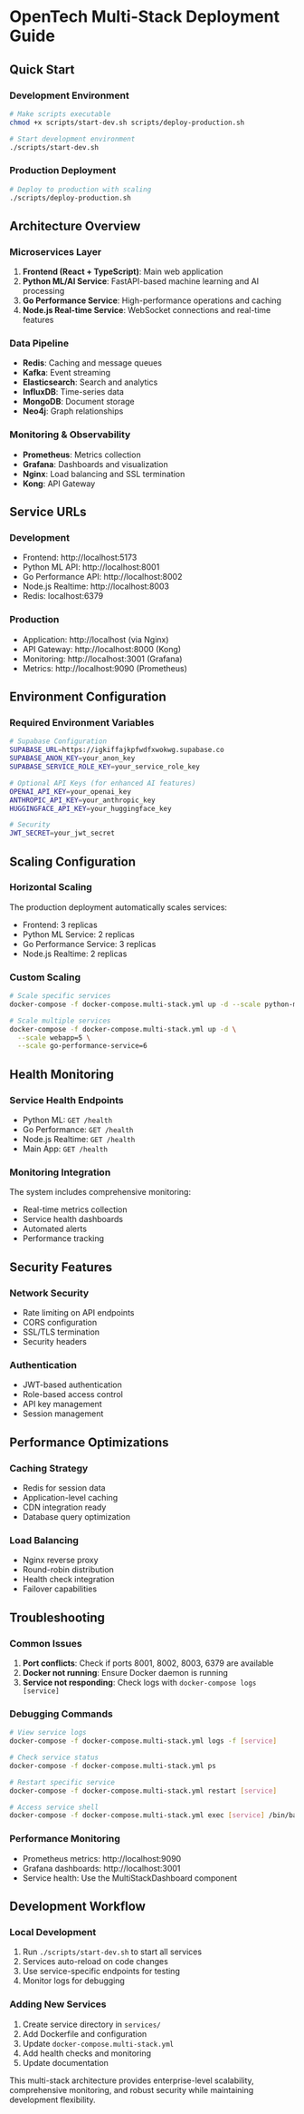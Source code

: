 # OpenTech Multi-Stack Deployment Guide

## Quick Start

### Development Environment
```bash
# Make scripts executable
chmod +x scripts/start-dev.sh scripts/deploy-production.sh

# Start development environment
./scripts/start-dev.sh
```

### Production Deployment
```bash
# Deploy to production with scaling
./scripts/deploy-production.sh
```

## Architecture Overview

### Microservices Layer
1. **Frontend (React + TypeScript)**: Main web application
2. **Python ML/AI Service**: FastAPI-based machine learning and AI processing
3. **Go Performance Service**: High-performance operations and caching
4. **Node.js Real-time Service**: WebSocket connections and real-time features

### Data Pipeline
- **Redis**: Caching and message queues
- **Kafka**: Event streaming
- **Elasticsearch**: Search and analytics
- **InfluxDB**: Time-series data
- **MongoDB**: Document storage
- **Neo4j**: Graph relationships

### Monitoring & Observability
- **Prometheus**: Metrics collection
- **Grafana**: Dashboards and visualization
- **Nginx**: Load balancing and SSL termination
- **Kong**: API Gateway

## Service URLs

### Development
- Frontend: http://localhost:5173
- Python ML API: http://localhost:8001
- Go Performance API: http://localhost:8002
- Node.js Realtime: http://localhost:8003
- Redis: localhost:6379

### Production
- Application: http://localhost (via Nginx)
- API Gateway: http://localhost:8000 (Kong)
- Monitoring: http://localhost:3001 (Grafana)
- Metrics: http://localhost:9090 (Prometheus)

## Environment Configuration

### Required Environment Variables
```bash
# Supabase Configuration
SUPABASE_URL=https://igkiffajkpfwdfxwokwg.supabase.co
SUPABASE_ANON_KEY=your_anon_key
SUPABASE_SERVICE_ROLE_KEY=your_service_role_key

# Optional API Keys (for enhanced AI features)
OPENAI_API_KEY=your_openai_key
ANTHROPIC_API_KEY=your_anthropic_key
HUGGINGFACE_API_KEY=your_huggingface_key

# Security
JWT_SECRET=your_jwt_secret
```

## Scaling Configuration

### Horizontal Scaling
The production deployment automatically scales services:
- Frontend: 3 replicas
- Python ML Service: 2 replicas
- Go Performance Service: 3 replicas
- Node.js Realtime: 2 replicas

### Custom Scaling
```bash
# Scale specific services
docker-compose -f docker-compose.multi-stack.yml up -d --scale python-ml-service=4

# Scale multiple services
docker-compose -f docker-compose.multi-stack.yml up -d \
  --scale webapp=5 \
  --scale go-performance-service=6
```

## Health Monitoring

### Service Health Endpoints
- Python ML: `GET /health`
- Go Performance: `GET /health`
- Node.js Realtime: `GET /health`
- Main App: `GET /health`

### Monitoring Integration
The system includes comprehensive monitoring:
- Real-time metrics collection
- Service health dashboards
- Automated alerts
- Performance tracking

## Security Features

### Network Security
- Rate limiting on API endpoints
- CORS configuration
- SSL/TLS termination
- Security headers

### Authentication
- JWT-based authentication
- Role-based access control
- API key management
- Session management

## Performance Optimizations

### Caching Strategy
- Redis for session data
- Application-level caching
- CDN integration ready
- Database query optimization

### Load Balancing
- Nginx reverse proxy
- Round-robin distribution
- Health check integration
- Failover capabilities

## Troubleshooting

### Common Issues
1. **Port conflicts**: Check if ports 8001, 8002, 8003, 6379 are available
2. **Docker not running**: Ensure Docker daemon is running
3. **Service not responding**: Check logs with `docker-compose logs [service]`

### Debugging Commands
```bash
# View service logs
docker-compose -f docker-compose.multi-stack.yml logs -f [service]

# Check service status
docker-compose -f docker-compose.multi-stack.yml ps

# Restart specific service
docker-compose -f docker-compose.multi-stack.yml restart [service]

# Access service shell
docker-compose -f docker-compose.multi-stack.yml exec [service] /bin/bash
```

### Performance Monitoring
- Prometheus metrics: http://localhost:9090
- Grafana dashboards: http://localhost:3001
- Service health: Use the MultiStackDashboard component

## Development Workflow

### Local Development
1. Run `./scripts/start-dev.sh` to start all services
2. Services auto-reload on code changes
3. Use service-specific endpoints for testing
4. Monitor logs for debugging

### Adding New Services
1. Create service directory in `services/`
2. Add Dockerfile and configuration
3. Update `docker-compose.multi-stack.yml`
4. Add health checks and monitoring
5. Update documentation

This multi-stack architecture provides enterprise-level scalability, comprehensive monitoring, and robust security while maintaining development flexibility.